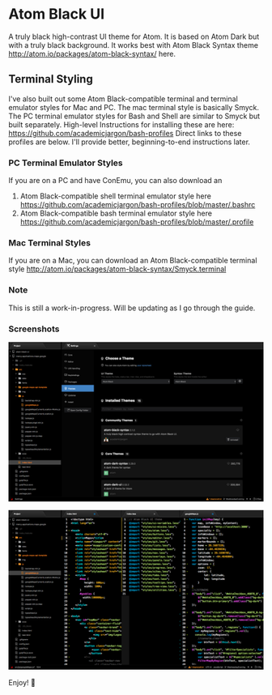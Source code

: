 # Atom Black UI
A truly black high-contrast UI theme for Atom. It is based on Atom Dark but with a truly black background. It works best with Atom Black Syntax theme http://atom.io/packages/atom-black-syntax/ here.

## Terminal Styling ##
I've also built out some Atom Black-compatible terminal and terminal emulator styles for Mac and PC.
The mac terminal style is basically Smyck.
The PC terminal emulator styles for Bash and Shell are similar to Smyck but built separately.
High-level Instructions for installing these are here: https://github.com/academicjargon/bash-profiles
Direct links to these profiles are below.
I'll provide better, beginning-to-end instructions later.

### PC Terminal Emulator Styles ###
If you are on a PC and have ConEmu, you can also download an
1. Atom Black-compatible shell terminal emulator style here https://github.com/academicjargon/bash-profiles/blob/master/.bashrc
2. Atom Black-compatible bash terminal emulator style here https://github.com/academicjargon/bash-profiles/blob/master/.profile

### Mac Terminal Styles ###
If you are on a Mac, you can download an Atom Black-compatible terminal style http://atom.io/packages/atom-black-syntax/Smyck.terminal

### Note ###
This is still a work-in-progress. Will be updating as I go through the guide.

### Screenshots ###
![Atom Black UI Screenshot 1](https://raw.githubusercontent.com/academicjargon/pictures/master/atom-black-ui.png)

![Atom Black UI Screenshot 2](https://raw.githubusercontent.com/academicjargon/pictures/master/atom-black-ui2.png)

Enjoy! 🚀
